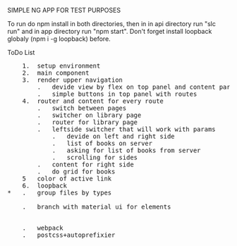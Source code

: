 SIMPLE NG APP FOR TEST PURPOSES

To run do npm install in both directories, then in in api directory run "slc run" and in app directory run "npm start".
Don't forget install loopback globaly (npm i -g loopback) before.


ToDo List
<pre>
	1.	setup environment
	2. 	main component
	3.	render upper navigation
		.	devide view by flex on top panel and content part
		.	simple buttons in top panel with routes
	4. 	router and content for every route
		.	switch between pages
		.	switcher on library page
		. 	router for library page
		.	leftside switcher that will work with params
			.	devide on left and right side
			.	list of books on server
			.	asking for list of books from server
			.	scrolling for sides
		.	content for right side
		.	do grid for books
	5	color of active link
	6.	loopback
*	.	group files by types

	.	branch with material ui for elements


	.	webpack
	.	postcss+autoprefixier
</pre>